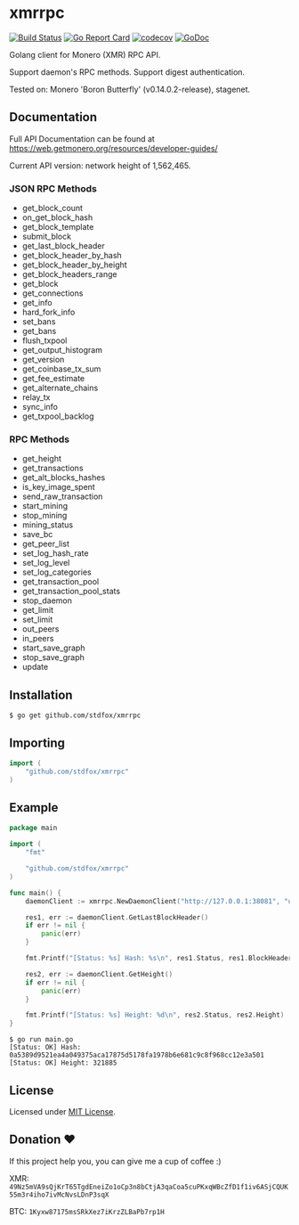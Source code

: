 # xmrrpc

[![Build Status](https://travis-ci.org/stdfox/xmrrpc.svg?branch=master)](https://travis-ci.org/stdfox/xmrrpc) [![Go Report Card](https://goreportcard.com/badge/github.com/stdfox/xmrrpc)](https://goreportcard.com/report/github.com/stdfox/xmrrpc) [![codecov](https://codecov.io/gh/stdfox/xmrrpc/branch/master/graph/badge.svg)](https://codecov.io/gh/stdfox/xmrrpc) [![GoDoc](https://godoc.org/github.com/stdfox/xmrrpc?status.svg)](https://godoc.org/github.com/stdfox/xmrrpc)

Golang client for Monero (XMR) RPC API.

Support daemon's RPC methods. Support digest authentication.

Tested on: Monero 'Boron Butterfly' (v0.14.0.2-release), stagenet.

## Documentation

Full API Documentation can be found at <https://web.getmonero.org/resources/developer-guides/>

Current API version: network height of 1,562,465.

### JSON RPC Methods

- get_block_count
- on_get_block_hash
- get_block_template
- submit_block
- get_last_block_header
- get_block_header_by_hash
- get_block_header_by_height
- get_block_headers_range
- get_block
- get_connections
- get_info
- hard_fork_info
- set_bans
- get_bans
- flush_txpool
- get_output_histogram
- get_version
- get_coinbase_tx_sum
- get_fee_estimate
- get_alternate_chains
- relay_tx
- sync_info
- get_txpool_backlog

### RPC Methods

- get_height
- get_transactions
- get_alt_blocks_hashes
- is_key_image_spent
- send_raw_transaction
- start_mining
- stop_mining
- mining_status
- save_bc
- get_peer_list
- set_log_hash_rate
- set_log_level
- set_log_categories
- get_transaction_pool
- get_transaction_pool_stats
- stop_daemon
- get_limit
- set_limit
- out_peers
- in_peers
- start_save_graph
- stop_save_graph
- update

## Installation

```shell
$ go get github.com/stdfox/xmrrpc
```

## Importing

```go
import (
    "github.com/stdfox/xmrrpc"
)
```

## Example

```go
package main

import (
    "fmt"

    "github.com/stdfox/xmrrpc"
)

func main() {
    daemonClient := xmrrpc.NewDaemonClient("http://127.0.0.1:38081", "username", "password")

    res1, err := daemonClient.GetLastBlockHeader()
    if err != nil {
        panic(err)
    }

    fmt.Printf("[Status: %s] Hash: %s\n", res1.Status, res1.BlockHeader.Hash)

    res2, err := daemonClient.GetHeight()
    if err != nil {
        panic(err)
    }

    fmt.Printf("[Status: %s] Height: %d\n", res2.Status, res2.Height)
}
```

```shell
$ go run main.go
[Status: OK] Hash: 0a5389d9521ea4a049375aca17875d5178fa1978b6e681c9c8f968cc12e3a501
[Status: OK] Height: 321885
```

## License

Licensed under [MIT License](https://github.com/stdfox/xmrrpc/blob/master/LICENSE.md).

## Donation ❤

If this project help you, you can give me a cup of coffee :)

XMR: `49Nz5mVA9sQjKrT65TgdEneiZo1oCp3n8bCtjA3qaCoa5cuPKxqWBcZfD1f1iv6ASjCQUK55m3r4iho7ivMcNvsLDnP3sqX`

BTC: `1Kyxw87175msSRkXez7iKrzZLBaPb7rp1H`
